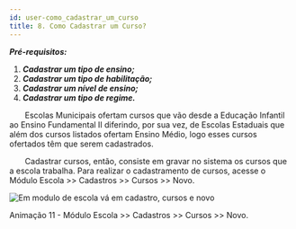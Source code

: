 ```yaml
---
id: user-como_cadastrar_um_curso
title: 8. Como Cadastrar um Curso?
---
```


<div class="border">

***Pré-requisitos:***
   1. ***Cadastrar um tipo de ensino;***
   2. ***Cadastrar um tipo de habilitação;***
   3. ***Cadastrar um nível de ensino;***
   4. ***Cadastrar um tipo de regime.***

</div>

&nbsp;&nbsp;&nbsp;&nbsp;&nbsp;&nbsp;&nbsp;Escolas Municipais ofertam cursos que vão desde a Educação Infantil ao Ensino Fundamental II diferindo, por sua vez, de Escolas Estaduais que além dos cursos listados ofertam Ensino Médio, logo esses cursos ofertados têm que serem cadastrados.

&nbsp;&nbsp;&nbsp;&nbsp;&nbsp;&nbsp;&nbsp;Cadastrar cursos, então, consiste em gravar no sistema os cursos que a escola trabalha. Para realizar o cadastramento de cursos, acesse o Módulo Escola >> Cadastros >> Cursos >> Novo.

![Em modulo de escola vá em cadastro, cursos e novo](/img/treinamento_gifs/cadastrar_curso.gif)

<p class="centerText">Animação 11 - Módulo Escola >> Cadastros >> Cursos >> Novo.</p>

